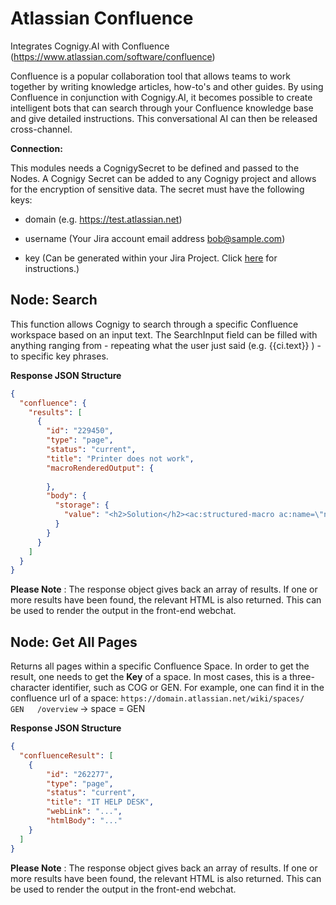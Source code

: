 ﻿
# Atlassian Confluence

Integrates Cognigy.AI with Confluence (https://www.atlassian.com/software/confluence)

Confluence is a popular collaboration tool that allows teams to work together by writing knowledge articles, how-to's and other guides. By using Confluence in conjunction with Cognigy.AI, it becomes possible to create intelligent bots that can search through your Confluence knowledge base and give detailed instructions. This conversational AI can then be released cross-channel. 


**Connection:**

This modules needs a CognigySecret to be defined and passed to the Nodes. A Cognigy Secret can be added to any Cognigy project and allows for the encryption of sensitive data. The secret must have the following keys:

  

- domain (e.g. https://test.atlassian.net)

- username (Your Jira account email address bob@sample.com)

- key (Can be generated within your Jira Project. Click [here](https://confluence.atlassian.com/cloud/api-tokens-938839638.html) for instructions.)

## Node: Search

This function allows Cognigy to search through a specific Confluence workspace based on an input text.  The SearchInput field can be filled with anything ranging from - repeating what the user just said (e.g. {{ci.text}} ) - to specific key phrases.  

**Response JSON Structure**

```json
{
  "confluence": {
    "results": [
      {
        "id": "229450",
        "type": "page",
        "status": "current",
        "title": "Printer does not work",
        "macroRenderedOutput": {
          
        },
        "body": {
          "storage": {
            "value": "<h2>Solution</h2><ac:structured-macro ac:name=\"note\" ac:schema-version=\"1\" ac:macro-id=\"1943ffc0-d5dd-4fc4-8b73-610f6e0b7546\"><ac:rich-text-body><p>PLEASE NOTE: all printers will be replaced by HP DeskJets from August 2019 onwards"
          }
        }
      }
    ]
  }
}
```

 **Please Note** : The response object gives back an array of results. If one or more results have been found, the relevant HTML is also returned. This can be used to render the output in the front-end webchat. 

 
## Node: Get All Pages

Returns all pages within a specific Confluence Space. In order to get the result, one needs to get the **Key** of a space. In most cases, this is a three-character identifier, such as COG or GEN. For example, one can find it in the confluence url of a space: `https://domain.atlassian.net/wiki/spaces/   GEN   /overview` -> space = GEN

**Response JSON Structure**

```json
{
  "confluenceResult": [
    {
        "id": "262277",
        "type": "page",
        "status": "current",
        "title": "IT HELP DESK",
        "webLink": "...",
        "htmlBody": "..."
    }
  ]
} 
```

 **Please Note** : The response object gives back an array of results. If one or more results have been found, the relevant HTML is also returned. This can be used to render the output in the front-end webchat. 